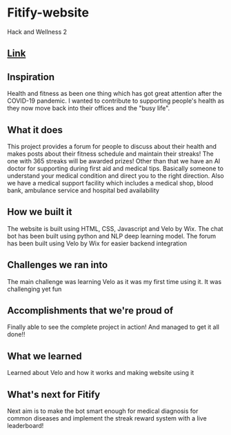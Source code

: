 # Fitify-website

Hack and Wellness 2

## [Link](https://aaryan2134.wixsite.com/fitify)

## Inspiration
Health and fitness as been one thing which has got great attention after the COVID-19 pandemic. I wanted to contribute to supporting people's health as they now move back into their offices and the "busy life".

## What it does
This project provides a forum for people to discuss about their health and makes posts about their fitness schedule and maintain their streaks! The one with 365 streaks will be awarded prizes!
Other than that we have an AI doctor for supporting during first aid and medical tips. Basically someone to understand your medical condition and direct you to the right direction.
Also we have a medical support facility which includes a medical shop, blood bank, ambulance service and hospital bed availability

## How we built it
The website is built using HTML, CSS, Javascript and Velo by Wix.
The chat bot has been built using python and NLP deep learning model. 
The forum has been built using Velo by Wix for easier backend integration

## Challenges we ran into
The main challenge was learning Velo as it was my first time using it. It was challenging yet fun

## Accomplishments that we're proud of
Finally able to see the complete project in action! And managed to get it all done!!

## What we learned
Learned about Velo and how it works and making website using it

## What's next for Fitify
Next aim is to make the bot smart enough for medical diagnosis for common diseases and implement the streak reward system with a live leaderboard!

